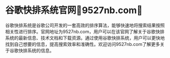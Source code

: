# 谷歌快排系统官网💯9527nb.com💯

谷歌快排系统是谷歌公司开发的一套高效的排序算法，能够快速地将搜索结果按照相关性进行排序。官网地址为9527nb.com，用户可以在该官网了解关于谷歌快排系统的最新信息、技术文档和下载资源。通过使用谷歌快排系统，用户可以更快地找到自己想要的信息，提高搜索效率和准确性。欢迎访问9527nb.com了解更多关于谷歌快排系统的信息。